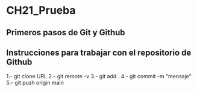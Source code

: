 # CH21_Prueba
Primeros pasos de Git y Github
---

## Instrucciones para trabajar con el repositorio de Github

1.- git clone URL
2.- git remote -v
3.- git add .
4.- git commit -m "mensaje"
5.- git push origin main